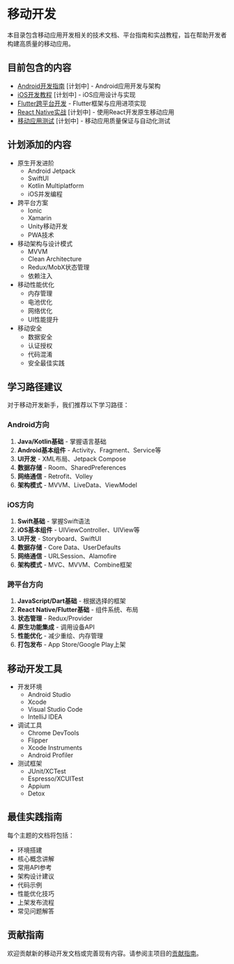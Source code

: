 # 移动开发

本目录包含移动应用开发相关的技术文档、平台指南和实战教程，旨在帮助开发者构建高质量的移动应用。

## 目前包含的内容

- [Android开发指南](android/README.md) [计划中] - Android应用开发与架构
- [iOS开发教程](ios/README.md) [计划中] - iOS应用设计与实现
- [Flutter跨平台开发](flutter/README.md) - Flutter框架与应用进项实现
- [React Native实战](react-native/README.md) [计划中] - 使用React开发原生移动应用
- [移动应用测试](testing/README.md) [计划中] - 移动应用质量保证与自动化测试

## 计划添加的内容

- 原生开发进阶
  - Android Jetpack
  - SwiftUI
  - Kotlin Multiplatform
  - iOS并发编程
- 跨平台方案
  - Ionic
  - Xamarin
  - Unity移动开发
  - PWA技术
- 移动架构与设计模式
  - MVVM
  - Clean Architecture
  - Redux/MobX状态管理
  - 依赖注入
- 移动性能优化
  - 内存管理
  - 电池优化
  - 网络优化
  - UI性能提升
- 移动安全
  - 数据安全
  - 认证授权
  - 代码混淆
  - 安全最佳实践

## 学习路径建议

对于移动开发新手，我们推荐以下学习路径：

### Android方向
1. **Java/Kotlin基础** - 掌握语言基础
2. **Android基本组件** - Activity、Fragment、Service等
3. **UI开发** - XML布局、Jetpack Compose
4. **数据存储** - Room、SharedPreferences
5. **网络通信** - Retrofit、Volley
6. **架构模式** - MVVM、LiveData、ViewModel

### iOS方向
1. **Swift基础** - 掌握Swift语法
2. **iOS基本组件** - UIViewController、UIView等
3. **UI开发** - Storyboard、SwiftUI
4. **数据存储** - Core Data、UserDefaults
5. **网络通信** - URLSession、Alamofire
6. **架构模式** - MVC、MVVM、Combine框架

### 跨平台方向
1. **JavaScript/Dart基础** - 根据选择的框架
2. **React Native/Flutter基础** - 组件系统、布局
3. **状态管理** - Redux/Provider
4. **原生功能集成** - 调用设备API
5. **性能优化** - 减少重绘、内存管理
6. **打包发布** - App Store/Google Play上架

## 移动开发工具

- 开发环境
  - Android Studio
  - Xcode
  - Visual Studio Code
  - IntelliJ IDEA
- 调试工具
  - Chrome DevTools
  - Flipper
  - Xcode Instruments
  - Android Profiler
- 测试框架
  - JUnit/XCTest
  - Espresso/XCUITest
  - Appium
  - Detox

## 最佳实践指南

每个主题的文档将包括：

- 环境搭建
- 核心概念讲解
- 常用API参考
- 架构设计建议
- 代码示例
- 性能优化技巧
- 上架发布流程
- 常见问题解答

## 贡献指南

欢迎贡献新的移动开发文档或完善现有内容。请参阅主项目的[贡献指南](../../CONTRIBUTING.md)。 